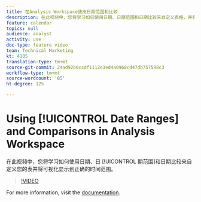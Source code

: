```yaml
---
title: 在Analysis Workspace使用日期范围和比较
description: 在此视频中，您将学习如何使用日期、日期范围和日期比较来自定义表格，并将可视化效果显示到正确的时间范围。
feature: calendar
topics: null
audience: analyst
activity: use
doc-type: feature video
team: Technical Marketing
kt: 4105
translation-type: tm+mt
source-git-commit: 24ad92b0ccdf1112e3ed4a0968cd47db757598c3
workflow-type: tm+mt
source-wordcount: '85'
ht-degree: 12%

---
```



# Using [!UICONTROL Date Ranges] and Comparisons in Analysis Workspace

在此视频中，您将学习如何使用日期、日 [!UICONTROL 期范围]和日期比较来自定义您的表并将可视化显示到正确的时间范围。

>[!VIDEO](https://video.tv.adobe.com/v/30753/?quality=12)

For more information, visit the [documentation](https://docs.adobe.com/content/help/zh-Hans/analytics/analyze/analysis-workspace/components/calendar-date-ranges/calendar.html).
